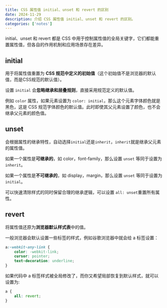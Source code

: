 ```yaml
---
title: CSS 属性值 initial、unset 和 revert 的区别
date: 2024-11-29
description: 介绍 CSS 属性值 initial、unset 和 revert 的区别。
categories: ['notes']
---
```


initial、unset 和 revert 都是 CSS 中用于控制属性值的全局关键字，它们都能重置属性值，但各自的作用机制和应用场景存在差异。

<!-- more -->

## initial
用于将属性值重置为 **CSS 规范中定义的初始值**（这个初始值不是浏览器的默认值，而是CSS规范的默认值）。

设置 `initial` 会**忽略继承和层叠规则**，直接采用规范定义的默认值。

例如 `color` 属性，如果元素设置为 `color: initial`，那么这个元素字体颜色就是黑色，这是 CSS 规范字体颜色的默认值。此时即使其父元素设置了颜色，也不会继承父元素的颜色值。

## unset
会根据属性的继承特性，自动选择`initial`还是`inherit`，`inherit`就是继承父元素的属性值。

如果一个属性是**可继承的**，如 color，font-family，那么设置 `unset` 等同于设置为 `inherit`。

如果一个属性是**不可继承的**，如 display，margin，那么设置 `unset` 等同于设置为 `initial`。

可以快速清除样式的同时保留合理的继承逻辑，可以设置 `all: unset`重置所有属性。

## revert
将属性值还原为**浏览器默认样式表**中的值。

一般浏览器会默认设置一些标签的样式，例如谷歌浏览器中就会给 a 标签设置：
```css
a:-webkit-any-link {
    color: -webkit-link;
    cursor: pointer;
    text-decoration: underline;
}
```
如果代码中 a 标签样式被全局修改了，而你又希望局部恢复到默认样式，就可以设置为:
```css
a {
    all: revert;
}
```

